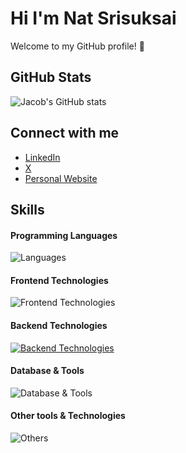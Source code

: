 # Hi I'm Nat Srisuksai

Welcome to my GitHub profile! 🌟

## GitHub Stats
![Jacob's GitHub stats](https://github-readme-stats.vercel.app/api?username=NatSrisuksai&show_icons=true&theme=cobalt)

## Connect with me
- [LinkedIn](https://www.linkedin.com/in/jacobsomer)
- [X](https://x.com/jacobsomer)
- [Personal Website](https://www.jacobsomer.com)

## Skills

#### Programming Languages
![Languages](https://skillicons.dev/icons?i=c,js,python,java)

#### Frontend Technologies
![Frontend Technologies](https://skillicons.dev/icons?i=react,angular,next,html,css,tailwind)

#### Backend Technologies
[![Backend Technologies](https://skillicons.dev/icons?i=aws,azure,django,flask,docker,fastapi&perline=3)](https://skillicons.dev)

#### Database & Tools
![Database & Tools](https://skillicons.dev/icons?i=mysql,mongodb,bitbucket,jira)

#### Other tools & Technologies
![Others](https://skillicons.dev/icons?i=git,github,markdown,netlify,vercel,vscode,figma,,githubactions,gitlab)



